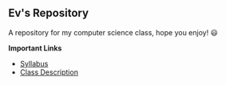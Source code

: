 ## Ev's Repository 
A repository for my computer science class, hope you enjoy! :smiley:

**Important Links**
* [Syllabus](Comp.science.syllabus.md)
* [Class Description](Class.Description.md)
